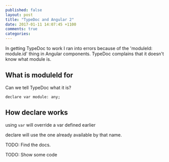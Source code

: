 ```yaml
---
published: false
layout: post
title: "TypeDoc and Angular 2"
date: 2017-01-11 14:07:45 +1100
comments: true
categories: 
---
```


In getting TypeDoc to work I ran into errors because of the 'moduleId: module.id' thing in Angular components. TypeDoc complains that it doesn't know what module is.

## What is moduleId for


Can we tell TypeDoc what it is?

`declare var module: any;`

## How declare works 

using `var` will override a var defined earlier

declare will use the one already available by that name.

TODO: Find the docs.

TODO: Show some code



